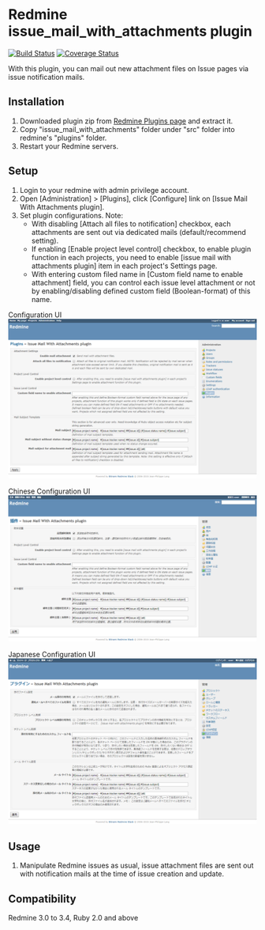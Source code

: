 # Redmine issue_mail_with_attachments plugin
[![Build Status](https://travis-ci.org/team888/redmine-issue_mail_with_attachments-plugin.svg?branch=refactoring-testing)](https://travis-ci.org/team888/redmine-issue_mail_with_attachments-plugin)
[![Coverage Status](https://coveralls.io/repos/github/team888/redmine-issue_mail_with_attachments-plugin/badge.svg?branch=refactoring-testing)](https://coveralls.io/github/team888/redmine-issue_mail_with_attachments-plugin?branch=refactoring-testing)

With this plugin, you can mail out new attachment files on Issue pages via issue notification mails.

## Installation
1. Downloaded plugin zip from [Redmine Plugins page](http://www.redmine.org/plugins/issue_mail_with_attachments) and extract it.
2. Copy "issue_mail_with_attachments" folder under "src" folder into redmine's "plugins" folder.
3. Restart your Redmine servers.

## Setup
1. Login to your redmine with admin privilege account.
2. Open \[Administration] > [Plugins], click [Configure] link on [Issue Mail With Attachments plugin].
3. Set plugin configurations. Note:
   - With disabling [Attach all files to notification] checkbox, each attachments are sent out via dedicated mails (default/recommend setting).
   - If enabling [Enable project level control] checkbox, to enable plugin function in each projects, you need to enable [issue mail with attachments plugin] item in each project's Settings page.
   - With entering custom filed name in [Custom field name to enable attachment] field, you can control each issue level attachment or not by enabling/disabling defined custom field (Boolean-format) of this name.

Configuration UI
![UI image](ui.png "UI image")

Chinese Configuration UI
![Chinese UI image](ui-zh.png "Chinese UI image")

Japanese Configuration UI
![Japanese UI image](ui-ja.png "Japanese UI image")

## Usage
1. Manipulate Redmine issues as usual, issue attachment files are sent out with notification mails at the time of issue creation and update.

## Compatibility
Redmine 3.0 to 3.4, Ruby 2.0 and above
